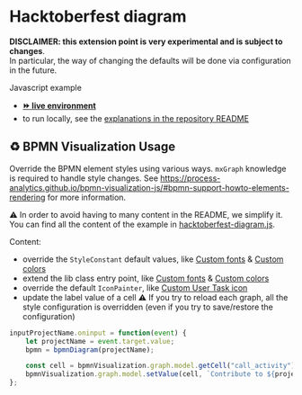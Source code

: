 # Hacktoberfest diagram

**DISCLAIMER: this extension point is very experimental and is subject to changes**.  
In particular, the way of changing the defaults will be done via configuration in the future.

Javascript example
- [__:fast_forward: live environment__](https://cdn.statically.io/gh/process-analytics/bpmn-visualization-examples/master/examples/hacktoberfest-diagram/index.html)
- to run locally, see the [explanations in the repository README](../../README.md#running-examples-locally)


## ♻️ BPMN Visualization Usage
Override the BPMN element styles using various ways. `mxGraph` knowledge is required to handle style changes.
See https://process-analytics.github.io/bpmn-visualization-js/#bpmn-support-howto-elements-rendering for more information.

:warning: In order to avoid having to many content in the README, we simplify it. You can find all the content of the example in [hacktoberfest-diagram.js](hacktoberfest-diagram.js).


Content:
- override the `StyleConstant` default values, like [Custom fonts](../custom-fonts/README.md) & [Custom colors](../custom-colors/README.md)
- extend the lib class entry point, like [Custom fonts](../custom-fonts/README.md) & [Custom colors](../custom-colors/README.md)
- override the default `IconPainter`, like [Custom User Task icon](../custom-user-task-icon/README.md)
- update the label value of a cell 
:warning: If you try to reload each graph, all the style configuration is overridden (even if you try to save/restore the configuration)
```javascript
inputProjectName.oninput = function(event) {
    let projectName = event.target.value;
    bpmn = bpmnDiagram(projectName);

    const cell = bpmnVisualization.graph.model.getCell("call_activity");
    bpmnVisualization.graph.model.setValue(cell, `Contribute to ${projectName} 🔧`);
};
```